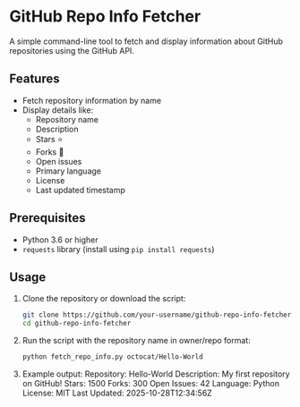 # GitHub Repo Info Fetcher

A simple command-line tool to fetch and display information about GitHub repositories using the GitHub API.

## Features

- Fetch repository information by name
- Display details like:
  - Repository name
  - Description
  - Stars ⭐
  - Forks 🍴
  - Open issues
  - Primary language
  - License
  - Last updated timestamp

## Prerequisites

- Python 3.6 or higher
- `requests` library (install using `pip install requests`)

## Usage

1. Clone the repository or download the script:

   ```bash
   git clone https://github.com/your-username/github-repo-info-fetcher.git
   cd github-repo-info-fetcher


2. Run the script with the repository name in owner/repo format:
    ```bash
    python fetch_repo_info.py octocat/Hello-World

 3. Example output:
    Repository: Hello-World
    Description: My first repository on GitHub!
    Stars: 1500
    Forks: 300
    Open Issues: 42
    Language: Python
    License: MIT
    Last Updated: 2025-10-28T12:34:56Z
